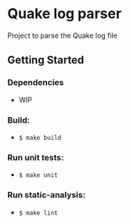 # Quake log parser
Project to parse the Quake log file
## Getting Started
### Dependencies
* WIP
### Build:
- `$ make build`
### Run unit tests:
- `$ make unit`
### Run static-analysis:
- `$ make lint`